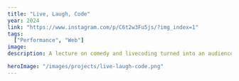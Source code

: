 ```yaml
---
title: "Live, Laugh, Code"
year: 2024
link: "https://www.instagram.com/p/C6t2w3Fu5js/?img_index=1"
tags:
  ["Performance", "Web"]
image:
description: A lecture on comedy and livecoding turned into an audience-participatory performance. Presented at Wordhack, a monthly event on language and technology.

heroImage: "/images/projects/live-laugh-code.png"
---
```

